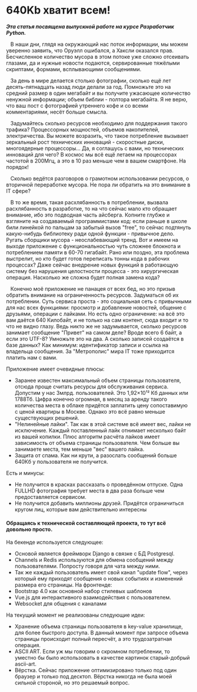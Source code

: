 # 640Kb хватит всем!

___Эта статья посвящена выпускной работе на курсе Разработчик Python.___

&nbsp;&nbsp;&nbsp;В наши дни, глядя на окружающий нас поток информации, мы можем уверенно заявить, что Оруэлл ошибался, а Хаксли оказался прав. Бесчисленное количество мусора в этом потоке уже сложно отсеивать глазами, да и нужные новости подаются, сервированные тяжёлыми скриптами, формами, всплывающими сообщениями.

&nbsp;&nbsp;&nbsp;За день в мире делается столько фотографии, сколько ещё лет десять-пятнадцать назад люди делали за год. Помножьте это на средний размер в один мегабайт и вы получите ужасающее количество ненужной информации; объем библии - полтора мегабайта. Я не верю, что ваш пост с фотографией утреннего кофе и со всеми комментариями, несёт больше смысла.

&nbsp;&nbsp;&nbsp;Задумайтесь сколько ресурсов необходимо для поддержания такого трафика? Процессорных мощностей, объемов накопителей, электричества. Вы можете возразить, что такое потребление вызывает зеркальный рост технических инноваций - скоростные диски, многоядерные процессоры... Да, я соглашусь с вами, но технических инноваций для чего? В космос мы всё ещё летаем на процессорах частотой в 200Мгц, а это в 10 раз меньше чем в вашем смартфоне. На порядок!

&nbsp;&nbsp;&nbsp;Сколько ведётся разговоров о грамотном использовании ресурсов, о вторичной переработке мусора. Не пора ли обратить на это внимание в IT сфере?

&nbsp;&nbsp;&nbsp;В то же время, такая расхлябанность в потреблении, вызвала расхлябанность в разработке, то на что сейчас мало кто обращает внимание, ибо это подводная часть айсберга. Копните глубже и взгляните на создаваемый программистами код: если раньше в школе били линейкой по пальцам за забытый вызов "free", то сейчас подтянуть какую-нибудь библиотеку ради одной функции - привычное дело. Ругать сборщики мусора - неослабевающий тренд. Вот и имеем на выходе приложение с функциональностью чуть сложнее блокнота и потреблением памяти в 60-70 гигабайт. Рано или поздно, эта проблема выстрелит, но кто будет готов переписать тонны кода в рабочих процессах? Даже сейчас внедрение новых функций в работающую систему без нарушения целостности процесса - это хирургическая операция. Насколько же сложна будет полная замена кода?

&nbsp;&nbsp;&nbsp;Конечно моё приложение не панацея от всех бед, но это призыв обратить внимание на ограниченность ресурсов. Задуматься об их потреблении.
Суть сервиса проста - это социальная сеть с привычными для нас всех функциями: просмотр и добавление новостей, общение с друзьями, операции с лайками.
Но есть одно ограничение: на всё это вам даётся 640 Килобайт, и не только на сам контент, сюда входит и то что не видно глазу. Ведь никто же не задумывается, сколько ресурсов занимает сообщение "Привет" на самом деле? Вроде всего 6 байт, а если это UTF-8? Умножьте это на два. А сколько записей создаётся в базе данных? Как минимум: идентификатор записи и ссылка на владельца сообщения. За "Метрополис" мира IT тоже приходится платить нам с вами.

Приложение имеет очевидные плюсы:
- Заранее известен максимальный объем страницы пользователя, отсюда проще считать ресурсы для обслуживания сервиса. Допустим у нас 3млрд. пользователей. Это 1,92×10¹² Кб данных или 1788Тб. Цифра конечно огромная, в месяц за аренду такого количества места в облаке придётся заплатить цену сопоставимую с ценой квартиры в Москве. Однако это всё равно меньше существующих решений.
- "Нелинейные лайки". Так как в этой системе всё имеет вес, лайки не исключение. Каждый поставленный лайк отнимает несколько байт из вашей копилки. Плюс алгоритм расчёта лайков имеет зависимость от объема страницы пользователя. Чем больше вы занимаете места, тем меньше "вес" вашего лайка.
- Защита от спама. Как ни крути, а разослать сообщений больше 640Кб у пользователя не получится.

Есть и минусы:
- Не получится в красках рассказать о проведённом отпуске. Одна FULLHD фотография требует места в два раза больше чем предоставляется сервисом.
- Не получится добавить миллионы друзей. Придётся ограничиться кругом лиц, которые вам действительно интересны

#### Обращаясь к технической составляющей проекта, то тут всё довольно просто.
На бекенде используется следующее:
- Основой является фреймворк Django в связке с БД Postgresql.
- Channels и Redis используются для обмена сообщений между пользователями. Попросту говоря для чата между ними.
- Так же каждый пользователь имеет свой канал "update flow", через который ему приходят сообщения о новых событиях и изменений размера его страницы.
На фронтенде:
- Bootstrap 4.0 как основной набор стилевых шаблонов
- Vue.js для интерактивного взаимодействия с пользователем.
- Websocket для общения с каналами

На текущий момент не реализованы следующие идеи:
- Хранение объема страницы пользователя в key-value хранилище, для более быстрого доступа. В данный момент при запросе объема страницы происходит полный пересчёт, а это трудозатратная операция.
- ASCII ART. Если уж мы говорим о скромном потреблении, то уместно бы было использовать в качестве картинок старый-добрый ascii-art.
- Вёрстка. Сейчас приложение оптимизировано только под один браузер и только под десктоп. Вёрстка никогда не была моей сильной стороной, но это решаемый вопрос.
